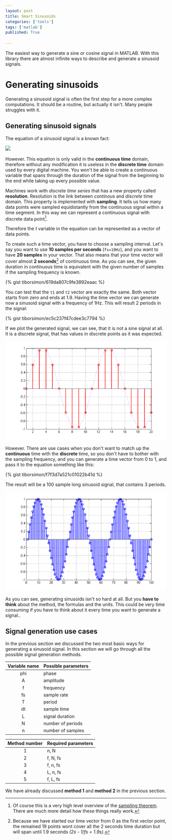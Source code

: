 ```yaml
---
layout: post
title: Smart Sinusoids
categories: ['tools']
tags: ['matlab']
published: True

---
```


The easiest way to generate a sine or cosine signal in MATLAB. With this library there are almost infinite ways to describe and generate a sinusoid signals. 

# Generating sinusoids

Generating a sinusoid signal is often the first step for a more complex computations. It should be a routine, but actually it isn't. Many people struggles with it.

## Generating sinusoid signals

The equation of a sinusoid signal is a known fact:

<img src="http://upload.wikimedia.org/math/9/5/0/95070ea56bf2d63142b522d0e1c34d5d.png">

However. This equation is only valid in the __continuous time__ domain, therefore without any modification it is useless in the __discrete time__ domain used by every digital machine. You won't be able to create a continuous variable that spans through the duration of the signal from the beginning to the end while taking up every possible value.

Machines work with _discrete time series_ that has a new property called __resolution__. Resolution is the link between _continous_ and _discrete_ time domain. This property is implemented with __sampling__. It tells us how many data points were sampled equidistantly from the continuous signal within a time segment. In this way we can represent a continuous signal with discrete data point[^1].

Therefore the _t_ variable in the equation can be represented as a vector of data points. 

To create such a time vector, you have to choose a sampling interval. Let's say you want to use __10 samples per seconds__ (`fs=10Hz`), and you want to have __20 samples__ in your vector. That also means that your time vector will cover almost __2 seconds__[^2] of continuous time. As you can see, the given duration in continuous time is equivalent with the given number of samples if the sampling frequency is known.

{% gist tiborsimon/619da807c9fe3892eaac %}

You can test that the `t1` and `t2` vector are exactly the same. Both vector starts from zero and ends at 1.9. Having the time vector we can generate now a sinusoid signal with a frequency of 1Hz. This will result 2 periods in the signal:

{% gist tiborsimon/ec5c237f47cdee3c7794 %}

If we plot the generated signal, we can see, that it is not a sine signal at all. It is a discrete signal, that has values in discrete points as it was expected.

<img src="/images/smart-sinusoids/signal001.png" />

However. There are use cases when you don't want to match up the __continuous__ time with the __discrete__ time, so you don't have to bother with the sampling frequency, and you can generate a time vector from 0 to 1, and pass it to the equation something like this:

{% gist tiborsimon/f7f3d7a521c01022b41d %}

The result will be a 100 sample long sinusoid signal, that contains 3 periods.

<img src="/images/smart-sinusoids/signal002.png" />

As you can see, generating sinusoids isn't so hard at all. But you __have to think__ about the method, the formulas and the units. This could be very time consuming if you have to think about it every time you want to generate a signal.. 

## Signal generation use cases

In the previous section we discussed the two most basic ways for generating a sinusoid signal.  In this section we will go through all the possible signal generation methods.

| Variable name      | Possible parameters   |
|:------------------:|:----------------------|
| phi                | phase                 |
| A                  | amplitude             |
| f                  | frequency             |
| fs                 | sample rate           |
| T                  | period                |
| dt                 | sample time           |
| L                  | signal duration       |
| N                  | number of periods     |
| n                  | number of samples     |

| Method number | Required parameters         |
|:-------------:|:----------------------------|
| 1             | n, N                        | 
| 2             | f, N, fs                    |
| 3             | f, n, fs                    |
| 4             | L, n, fs                    |
| 5             | f, L, fs                    |

We have already discussed __method 1__ and __method 2__ in the previous section.














[^1]: Of course this is a very high level overview of the [sampling theorem](http://en.wikipedia.org/wiki/Nyquist–Shannon_sampling_theorem). There are much more detail how these things really work.

[^2]: Because we have started our time vector from 0 as the first vector point, the remained 19 points wont cover all the 2 seconds time duration but will span until 1.9 seconds _(2s - 1/fs = 1.9s)_.
